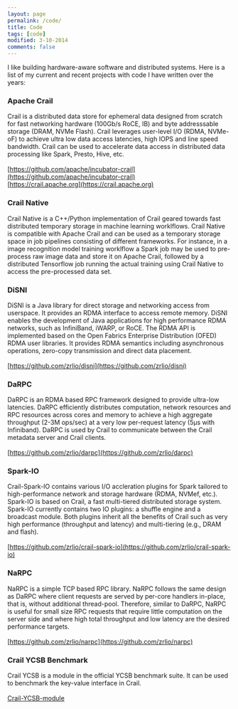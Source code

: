 ```yaml
---
layout: page
permalink: /code/
title: Code
tags: [code]
modified: 3-10-2014
comments: false
---
```


I like building hardware-aware software and distributed systems. Here is a list of my current and recent projects with code I have written over the years:

### Apache Crail

Crail is a distributed data store for ephemeral data designed from scratch for fast networking hardware (100Gb/s RoCE, IB) and byte addresssable storage (DRAM, NVMe Flash). Crail leverages user-level I/O (RDMA, NVMe-oF) to achieve ultra low data access latencies, high IOPS and line speed bandwidth. Crail can be used to accelerate data access in distributed data processing like Spark, Presto, Hive, etc. 
<br><br>
[https://github.com/apache/incubator-crail](https://github.com/apache/incubator-crail)
<br>
[https://crail.apache.org](https://crail.apache.org)

### Crail Native

Crail Native is a C++/Python implementation of Crail geared towards fast distributed temporary storage in machine learning worklflows. Crail Native is compatible with Apache Crail and can be used as a temporary storage space in job pipelines consisting of different frameworks. For instance, in a image recognition model training worklflow a Spark job may be used to pre-process raw image data and store it on Apache Crail, followed by a distributed Tensorflow job running the actual training using Crail Native to access the pre-processed data set.  

### DiSNI

DiSNI is a Java library for direct storage and networking access from userspace. It provides an RDMA interface to access remote memory. DiSNI enables the development of Java applications for high performance RDMA networks, such as InfiniBand, iWARP, or RoCE. The RDMA API is implemented based on the Open Fabrics Enterprise Distribution (OFED) RDMA user libraries. It provides RDMA semantics including asynchronous operations, zero-copy transmission and direct data placement. 
<br><br>
[https://github.com/zrlio/disni](https://github.com/zrlio/disni)

### DaRPC

DaRPC is an RDMA based RPC framework designed to provide ultra-low latencies. DaRPC efficiently distributes computation, network resources and RPC resources across cores and memory to achieve a high aggregate throughput (2-3M ops/sec) at a very low per-request latency (5μs with Infiniband). DaRPC is used by Crail to communicate between the Crail metadata server and Crail clients. 
<br><br>
[https://github.com/zrlio/darpc](https://github.com/zrlio/darpc)

### Spark-IO

Crail-Spark-IO contains various I/O accleration plugins for Spark tailored to high-performance network and storage hardware (RDMA, NVMef, etc.). Spark-IO is based on Crail, a fast multi-tiered distributed storage system. Spark-IO currently contains two IO plugins: a shuffle engine and a broadcast module. Both plugins inherit all the benefits of Crail such as very high performance (throughput and latency) and multi-tiering (e.g., DRAM and flash).
<br><br>
[https://github.com/zrlio/crail-spark-io](https://github.com/zrlio/crail-spark-io)


### NaRPC

NaRPC is a simple TCP based RPC library. NaRPC follows the same design as DaRPC where client requests are served by per-core handlers in-place, that is, without additional thread-pool. Therefore, similar to DaRPC, NaRPC is useful for small size RPC requests that require little computation on the server side and where high total throughput and low latency are the desired performance targets. 
<br><br>
[https://github.com/zrlio/narpc](https://github.com/zrlio/narpc)

### Crail YCSB Benchmark

Crail YCSB is a module in the official YCSB benchmark suite. It can be used to benchmark the key-value interface in Crail.
<br><br>
[Crail-YCSB-module](https://github.com/brianfrankcooper/YCSB/tree/master/crail)

